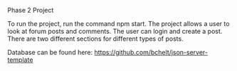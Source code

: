 Phase 2 Project

To run the project, run the command npm start. The project allows a user to look at forum posts and comments. The user can login and create a post. There are two different sections for different types of posts.

Database can be found here: https://github.com/bchelt/json-server-template
